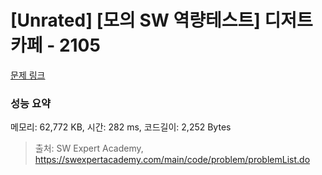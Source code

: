 # [Unrated] [모의 SW 역량테스트] 디저트 카페 - 2105 

[문제 링크](https://swexpertacademy.com/main/code/problem/problemDetail.do?contestProbId=AV5VwAr6APYDFAWu) 

### 성능 요약

메모리: 62,772 KB, 시간: 282 ms, 코드길이: 2,252 Bytes



> 출처: SW Expert Academy, https://swexpertacademy.com/main/code/problem/problemList.do